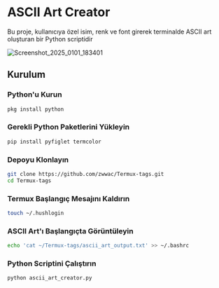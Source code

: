 
# ASCII Art Creator

Bu proje, kullanıcıya özel isim, renk ve font girerek terminalde ASCII art oluşturan bir Python scriptidir


![Screenshot_2025_0101_183401](https://github.com/user-attachments/assets/ebe4b6ef-f6e3-444c-97d5-848b10247572)


## Kurulum

### Python'u Kurun
```sh
pkg install python
```
### Gerekli Python Paketlerini Yükleyin
```sh
pip install pyfiglet termcolor
```
### Depoyu Klonlayın
```sh
git clone https://github.com/zwwac/Termux-tags.git
cd Termux-tags
```
### Termux Başlangıç Mesajını Kaldırın
```sh
touch ~/.hushlogin
```
### ASCII Art'ı Başlangıçta Görüntüleyin
```sh
echo 'cat ~/Termux-tags/ascii_art_output.txt' >> ~/.bashrc
```
### Python Scriptini Çalıştırın
```sh
python ascii_art_creator.py
```

